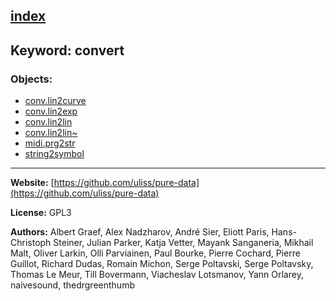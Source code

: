 [index](../index.html)
---

## Keyword: convert

### Objects:
* [conv.lin2curve](../conv.lin2curve.html)
* [conv.lin2exp](../conv.lin2exp.html)
* [conv.lin2lin](../conv.lin2lin.html)
* [conv.lin2lin~](../conv.lin2lin~.html)
* [midi.prg2str](../midi.prg2str.html)
* [string2symbol](../string2symbol.html)

---
**Website:** [https://github.com/uliss/pure-data](https://github.com/uliss/pure-data)

**License:** GPL3

**Authors:** Albert Graef, Alex Nadzharov, André Sier, Eliott Paris, Hans-Christoph Steiner, Julian Parker, Katja Vetter, Mayank Sanganeria, Mikhail Malt, Oliver Larkin, Olli Parviainen, Paul Bourke, Pierre Cochard, Pierre Guillot, Richard Dudas, Romain Michon, Serge Poltavski, Serge Poltavsky, Thomas Le Meur, Till Bovermann, Viacheslav Lotsmanov, Yann Orlarey, naivesound, thedrgreenthumb
